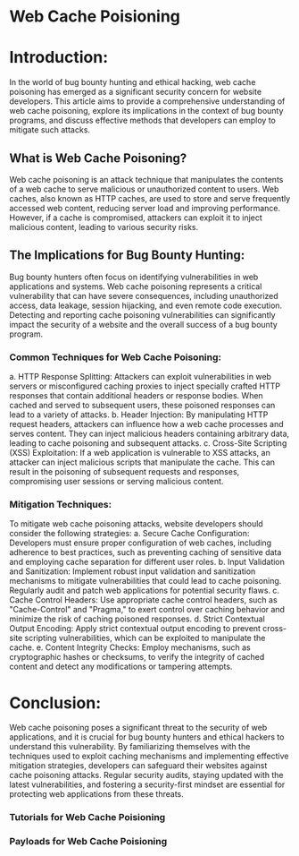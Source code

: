 # Web Cache Poisioning

# Introduction:
In the world of bug bounty hunting and ethical hacking, web cache poisoning has emerged as a significant security concern for website developers. This article aims to provide a comprehensive understanding of web cache poisoning, explore its implications in the context of bug bounty programs, and discuss effective methods that developers can employ to mitigate such attacks.

## What is Web Cache Poisoning?
Web cache poisoning is an attack technique that manipulates the contents of a web cache to serve malicious or unauthorized content to users. Web caches, also known as HTTP caches, are used to store and serve frequently accessed web content, reducing server load and improving performance. However, if a cache is compromised, attackers can exploit it to inject malicious content, leading to various security risks.

## The Implications for Bug Bounty Hunting:
Bug bounty hunters often focus on identifying vulnerabilities in web applications and systems. Web cache poisoning represents a critical vulnerability that can have severe consequences, including unauthorized access, data leakage, session hijacking, and even remote code execution. Detecting and reporting cache poisoning vulnerabilities can significantly impact the security of a website and the overall success of a bug bounty program.

### Common Techniques for Web Cache Poisoning:
a. HTTP Response Splitting: Attackers can exploit vulnerabilities in web servers or misconfigured caching proxies to inject specially crafted HTTP responses that contain additional headers or response bodies. When cached and served to subsequent users, these poisoned responses can lead to a variety of attacks.
b. Header Injection: By manipulating HTTP request headers, attackers can influence how a web cache processes and serves content. They can inject malicious headers containing arbitrary data, leading to cache poisoning and subsequent attacks.
c. Cross-Site Scripting (XSS) Exploitation: If a web application is vulnerable to XSS attacks, an attacker can inject malicious scripts that manipulate the cache. This can result in the poisoning of subsequent requests and responses, compromising user sessions or serving malicious content.

### Mitigation Techniques:
To mitigate web cache poisoning attacks, website developers should consider the following strategies:
a. Secure Cache Configuration: Developers must ensure proper configuration of web caches, including adherence to best practices, such as preventing caching of sensitive data and employing cache separation for different user roles.
b. Input Validation and Sanitization: Implement robust input validation and sanitization mechanisms to mitigate vulnerabilities that could lead to cache poisoning. Regularly audit and patch web applications for potential security flaws.
c. Cache Control Headers: Use appropriate cache control headers, such as "Cache-Control" and "Pragma," to exert control over caching behavior and minimize the risk of caching poisoned responses.
d. Strict Contextual Output Encoding: Apply strict contextual output encoding to prevent cross-site scripting vulnerabilities, which can be exploited to manipulate the cache.
e. Content Integrity Checks: Employ mechanisms, such as cryptographic hashes or checksums, to verify the integrity of cached content and detect any modifications or tampering attempts.

# Conclusion:
Web cache poisoning poses a significant threat to the security of web applications, and it is crucial for bug bounty hunters and ethical hackers to understand this vulnerability. By familiarizing themselves with the techniques used to exploit caching mechanisms and implementing effective mitigation strategies, developers can safeguard their websites against cache poisoning attacks. Regular security audits, staying updated with the latest vulnerabilities, and fostering a security-first mindset are essential for protecting web applications from these threats.

### Tutorials for Web Cache Poisioning

### Payloads for Web Cache Poisioning

